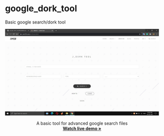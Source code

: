 # google_dork_tool
Basic google search/dork tool
<p align="center">
  <a>
    <img src="screenshot.jpg" alt="Screenshot" >
  </a>
 </p> 
   <p align="center">
   A basic tool for advanced google search files
    <br />
    <a href="https://jsm33t.com/archives/dork"><strong>Watch live demo »</strong></a>
    
    
  </p>
